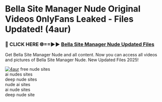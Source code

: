 # Bella Site Manager Nude Original Videos 0nlyFans Leaked - Files Updated! (4aur)

<h3>🔴 CLICK HERE 🌐==►► <a href="https://tinyurl.com/yc6ubb5a" rel="nofollow">Bella Site Manager Nude Updated Files</a></h3>

Get Bella Site Manager Nude and all content. Now you can access all videos and pictures of Bella Site Manager Nude. New Updated Files 2025!

[![4aur](https://i.imgur.com/7eu0CRL.gif)](https://tinyurl.com/yc6ubb5a)
free nude sites<br>
ai nudes sites<br>
deep nude sites<br>
nude ai sites<br>
ai nude sites<br>
deep nude site